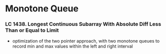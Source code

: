 # Monotone Queue
### LC 1438. Longest Continuous Subarray With Absolute Diff Less Than or Equal to Limit
* optimization of the two pointer approach, with two monotone queues to record min and max values within the left and right interval
